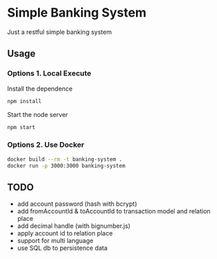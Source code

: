 # Simple Banking System
Just a restful simple banking system

## Usage
### Options 1. Local Execute
Install the dependence
```bash
npm install
```
Start the node server
```bash
npm start
```

### Options 2. Use Docker
```bash
docker build --rm -t banking-system .
docker run -p 3000:3000 banking-system
```

## TODO
* add account password (hash with bcrypt)
* add fromAccountId & toAccountId to transaction model and relation place
* add decimal handle (with bignumber.js)
* apply account id to relation place
* support for multi language 
* use SQL db to persistence data